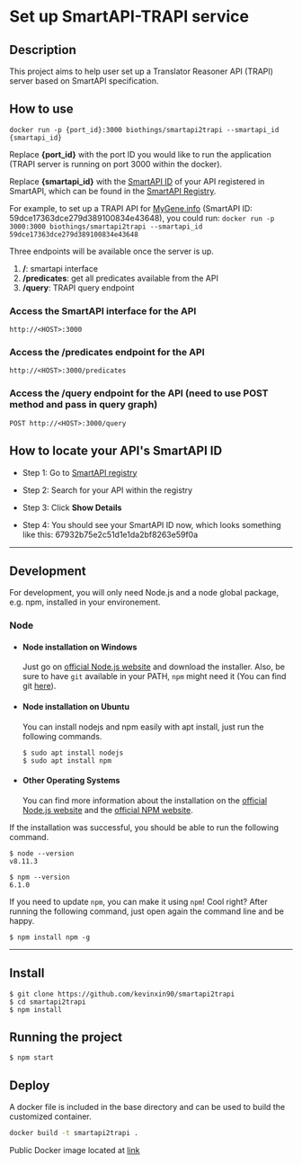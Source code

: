 # Set up SmartAPI-TRAPI service


## Description

This project aims to help user set up a Translator Reasoner API (TRAPI) server based on SmartAPI specification.

## How to use

`docker run -p {port_id}:3000 biothings/smartapi2trapi --smartapi_id {smartapi_id}`

Replace **{port_id}** with the port ID you would like to run the application (TRAPI server is running on port 3000 within the docker).

Replace **{smartapi_id}** with the [SmartAPI ID](#how-to-locate-your-apis-smartapi-id) of your API registered in SmartAPI, which can be found in the [SmartAPI Registry](https://smart-api.info/registry).

For example, to set up a TRAPI API for [MyGene.info](https://smart-api.info/ui/59dce17363dce279d389100834e43648) (SmartAPI ID: 59dce17363dce279d389100834e43648), you could run:
`docker run -p 3000:3000 biothings/smartapi2trapi --smartapi_id 59dce17363dce279d389100834e43648`

Three endpoints will be available once the server is up.

1. **/**: smartapi interface
2. **/predicates**: get all predicates available from the API
3. **/query**: TRAPI query endpoint

### Access the SmartAPI interface for the API

`http://<HOST>:3000`

### Access the /predicates endpoint for the API

`http://<HOST>:3000/predicates`

### Access the /query endpoint for the API (need to use POST method and pass in query graph)

`POST http://<HOST>:3000/query`

## How to locate your API's SmartAPI ID

* Step 1: Go to [SmartAPI registry](https://smart-api.info/registry)

* Step 2: Search for your API within the registry

* Step 3: Click **Show Details**

* Step 4: You should see your SmartAPI ID now, which looks something like this:  67932b75e2c51d1e1da2bf8263e59f0a


---
## Development

For development, you will only need Node.js and a node global package, e.g. npm, installed in your environement.

### Node

- #### Node installation on Windows

  Just go on [official Node.js website](https://nodejs.org/) and download the installer.
Also, be sure to have `git` available in your PATH, `npm` might need it (You can find git [here](https://git-scm.com/)).

- #### Node installation on Ubuntu

  You can install nodejs and npm easily with apt install, just run the following commands.

      $ sudo apt install nodejs
      $ sudo apt install npm

- #### Other Operating Systems
  You can find more information about the installation on the [official Node.js website](https://nodejs.org/) and the [official NPM website](https://npmjs.org/).

If the installation was successful, you should be able to run the following command.

    $ node --version
    v8.11.3

    $ npm --version
    6.1.0

If you need to update `npm`, you can make it using `npm`! Cool right? After running the following command, just open again the command line and be happy.

    $ npm install npm -g


---

## Install

    $ git clone https://github.com/kevinxin90/smartapi2trapi
    $ cd smartapi2trapi
    $ npm install


## Running the project

    $ npm start



## Deploy

A docker file is included in the base directory and can be used to build the customized container.

```bash
docker build -t smartapi2trapi .
```

Public Docker image located at [link](https://hub.docker.com/repository/docker/biothings/smartapi2trapi)

